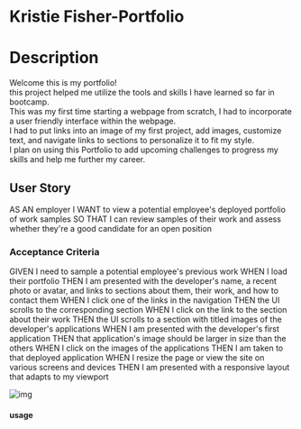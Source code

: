 # Kristie Fisher-Portfolio

<h1>Description</h1>
Welcome this is my portfolio!<br>
this project helped me utilize the tools and skills I have learned so far in bootcamp. <br>
This was my first time starting a webpage from scratch, I had to incorporate a user friendly interface within the webpage.<br>
 I had to put links into an image of my first project, add images, customize text, and navigate links to sections to personalize it to fit my style. <br>
I plan on using this Portfolio to add upcoming challenges to progress my skills and help me further my career.

<h2>User Story</h2>
AS AN employer
I WANT to view a potential employee's deployed portfolio of work samples
SO THAT I can review samples of their work and assess whether they're a good candidate for an open position

<h3>Acceptance Criteria</h3>
GIVEN I need to sample a potential employee's previous work
WHEN I load their portfolio
THEN I am presented with the developer's name, a recent photo or avatar, and links to sections about them, their work, and how to contact them
WHEN I click one of the links in the navigation
THEN the UI scrolls to the corresponding section
WHEN I click on the link to the section about their work
THEN the UI scrolls to a section with titled images of the developer's applications
WHEN I am presented with the developer's first application
THEN that application's image should be larger in size than the others
WHEN I click on the images of the applications
THEN I am taken to that deployed application
WHEN I resize the page or view the site on various screens and devices
THEN I am presented with a responsive layout that adapts to my viewport

![img](<assets/images/Kristies portfolio.png>)

<h4>usage</h4>

